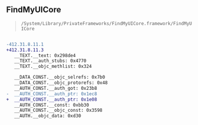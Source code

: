 ## FindMyUICore

> `/System/Library/PrivateFrameworks/FindMyUICore.framework/FindMyUICore`

```diff

-412.31.8.11.1
+412.31.8.11.3
   __TEXT.__text: 0x298de4
   __TEXT.__auth_stubs: 0x4770
   __TEXT.__objc_methlist: 0x324

   __DATA_CONST.__objc_selrefs: 0x7b0
   __DATA_CONST.__objc_protorefs: 0x48
   __AUTH_CONST.__auth_got: 0x23b8
-  __AUTH_CONST.__auth_ptr: 0x1ec8
+  __AUTH_CONST.__auth_ptr: 0x1e08
   __AUTH_CONST.__const: 0xbb30
   __AUTH_CONST.__objc_const: 0x3598
   __AUTH.__objc_data: 0xd30

```
